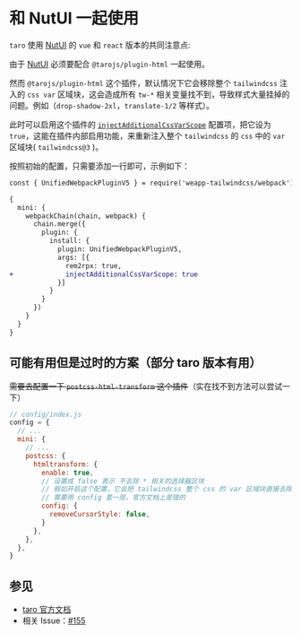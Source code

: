 # 和 NutUI 一起使用

`taro` 使用 [NutUI](https://nutui.jd.com) 的 `vue` 和 `react` 版本的共同注意点:

由于 [NutUI](https://nutui.jd.com) 必须要配合 `@tarojs/plugin-html` 一起使用。

然而 `@tarojs/plugin-html` 这个插件，默认情况下它会移除整个 `tailwindcss` 注入的 `css var` 区域块，这会造成所有 `tw-*` 相关变量找不到，导致样式大量挂掉的问题。例如（`drop-shadow-2xl`，`translate-1/2` 等样式）。

此时可以启用这个插件的 [`injectAdditionalCssVarScope`](/docs/api/interfaces/UserDefinedOptions#injectadditionalcssvarscope) 配置项，把它设为 `true`，这能在插件内部启用功能，来重新注入整个 `tailwindcss` 的 `css` 中的 `var` 区域块( `tailwindcss@3` )。

按照初始的配置，只需要添加一行即可，示例如下：

```diff
const { UnifiedWebpackPluginV5 } = require('weapp-tailwindcss/webpack')

{
  mini: {
    webpackChain(chain, webpack) {
      chain.merge({
        plugin: {
          install: {
            plugin: UnifiedWebpackPluginV5,
            args: [{
              rem2rpx: true,
+             injectAdditionalCssVarScope: true
            }]
          }
        }
      })
    }
  }
}
```

## 可能有用但是过时的方案（部分 taro 版本有用）

~~需要去配置一下 `postcss-html-transform` 这个插件~~（实在找不到方法可以尝试一下）

```js
// config/index.js
config = {
  // ...
  mini: {
    // ...
    postcss: {
      htmltransform: {
        enable: true,
        // 设置成 false 表示 不去除 * 相关的选择器区块
        // 假如开启这个配置，它会把 tailwindcss 整个 css 的 var 区域块直接去除掉
        // 需要用 config 套一层，官方文档上是错的
        config: {
          removeCursorStyle: false,
        }
      },
    },
  },
}
```

## 参见

- [taro 官方文档](https://docs.taro.zone/docs/use-h5#插件-postcss-配置项)
- 相关 Issue：[#155](https://github.com/sonofmagic/weapp-tailwindcss-webpack-plugin/issues/155)
